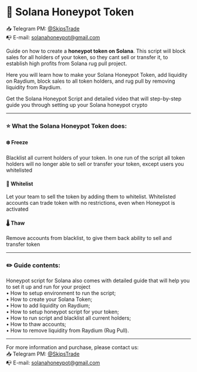 # 🍯 Solana Honeypot Token

📥 Telegram PM: [@SkipsTrade](https://t.me/SkipsTrade)<br>
📭 E-mail: solanahoneypot@gmail.com<br>


Guide on how to create a __honeypot token on Solana__. This script will block sales for all holders of your token, so they cant sell or transfer it, to establish high profits from Solana rug pull project.

Here you will learn how to make your Solana Honeypot Token, add liquidity on Raydium, block sales to all token holders, and rug pull by removing liquidity from Raydium.

Get the Solana Honeypot Script and detailed video that will step-by-step guide you through setting up your Solana honeypot crypto

---

### ⭐️ What the Solana Honeypot Token does:

#### ❄️ Freeze
Blacklist all current holders of your token. In one run of the script all token holders will no longer able to sell or transfer your token, except users you whitelisted

#### 📄 Whitelist
Let your team to sell the token by adding them to whitelist. Whitelisted accounts can trade token with no restrictions, even when Honeypot is activated

#### 🌡 Thaw
Remove accounts from blacklist, to give them back ability to sell and transfer token

---

### ✏️ Guide contents:
Honeypot script for Solana also comes with detailed guide that will help you to set it up and run for your project<br>
• How to setup environment to run the script;<br>
• How to create your Solana Token;<br>
• How to add liquidity on Raydium;<br>
• How to setup honeypot script for your token;<br>
• How to run script and blacklist all current holders;<br>
• How to thaw accounts;<br>
• How to remove liquidity from Raydium (Rug Pull).

---

For more information and purchase, please contact us:<br>
📥 Telegram PM: [@SkipsTrade](https://t.me/SkipsTrade)<br>
📭 E-mail: solanahoneypot@gmail.com<br>
